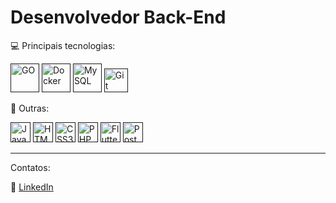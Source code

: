 # Desenvolvedor Back-End

:computer: Principais tecnologias:

<a href=""><img src="https://cdn.icon-icons.com/icons2/2699/PNG/512/golang_logo_icon_171073.png" alt="GO" title="GO" width="46" height="46"></a>
<a href=""><img src="https://cdn.jsdelivr.net/gh/devicons/devicon@latest/icons/docker/docker-original.svg" alt="Docker" title="Docker" width="46" height="46"/></a>
<a href=""><img src="https://cdn.jsdelivr.net/gh/devicons/devicon@latest/icons/mysql/mysql-original-wordmark.svg" alt="MySQL" title="MySQL" width="46" height="46"/></a>
<a href=""><img src="https://cdn.jsdelivr.net/gh/devicons/devicon@latest/icons/git/git-original.svg" alt="Git" title="Git" width="38" height="38"/></a>

:book: Outras:

<a href=""><img src="https://cdn.icon-icons.com/icons2/2108/PNG/512/javascript_icon_130900.png" alt="JavaScript" title="JavaScript" width="32" height="32"></a>
<a href=""><img src="https://cdn.icon-icons.com/icons2/2107/PNG/512/file_type_html_icon_130541.png" alt="HTML5" title="HTML5" width="32" height="32"></a>
<a href=""><img src="https://cdn.icon-icons.com/icons2/844/PNG/512/CSS3_icon-icons.com_67069.png" alt="CSS3" title="CSS3" width="32" height="32"></a>
<a href=""><img src="https://cdn.icon-icons.com/icons2/2108/PNG/512/php_icon_130857.png" alt="PHP" title="PHP" width="32" height="32"></a>
<a href=""><img src="https://cdn.icon-icons.com/icons2/2107/PNG/512/file_type_flutter_icon_130599.png" alt="Flutter" title="Flutter" width="32" height="32"></a>
<a href=""><img src="https://cdn.icon-icons.com/icons2/2415/PNG/512/postgresql_plain_logo_icon_146389.png" alt="PostgreSQL" title="PostgreSQL" width="32" height="32"></a>

---

Contatos:

:link: [LinkedIn](https://www.linkedin.com/in/luiz-guilherme-barbosa-de-souza-a937a81a8/)
